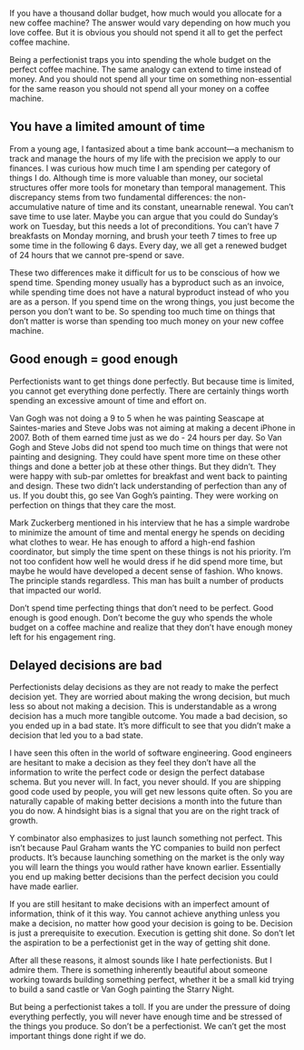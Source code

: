 If you have a thousand dollar budget, how much would you allocate for a new coffee machine? The answer would vary depending on how much you love coffee. But it is obvious you should not spend it all to get the perfect coffee machine.

Being a perfectionist traps you into spending the whole budget on the perfect coffee machine. The same analogy can extend to time instead of money. And you should not spend all your time on something non-essential for the same reason you should not spend all your money on a coffee machine.

## You have a limited amount of time
From a young age, I fantasized about a time bank account—a mechanism to track and manage the hours of my life with the precision we apply to our finances. I was curious how much time I am spending per category of things I do. Although time is more valuable than money, our societal structures offer more tools for monetary than temporal management. 
This discrepancy stems from two fundamental differences: the non-accumulative nature of time and its constant, unearnable renewal. You can’t save time to use later. Maybe you can argue that you could do Sunday’s work on Tuesday, but this needs a lot of preconditions. You can’t have 7 breakfasts on Monday morning, and brush your teeth 7 times to free up some time in the following 6 days. Every day, we all get a renewed budget of 24 hours that we cannot pre-spend or save.

These two differences make it difficult for us to be conscious of how we spend time. Spending money usually has a byproduct such as an invoice, while spending time does not have a natural byproduct instead of who you are as a person. If you spend time on the wrong things, you just become the person you don’t want to be.
So spending too much time on things that don’t matter is worse than spending too much money on your new coffee machine.

## Good enough = good enough
Perfectionists want to get things done perfectly. But because time is limited, you cannot get everything done perfectly. There are certainly things worth spending an excessive amount of time and effort on.

Van Gogh was not doing a 9 to 5 when he was painting Seascape at Saintes-maries and Steve Jobs was not aiming at making a decent iPhone in 2007. Both of them earned time just as we do - 24 hours per day. So Van Gogh and Steve Jobs did not spend too much time on things that were not painting and designing. They could have spent more time on these other things and done a better job at these other things. But they didn’t. They were happy with sub-par omlettes for breakfast and went back to painting and design. These two didn’t lack understanding of perfection than any of us. If you doubt this, go see Van Gogh’s painting. They were working on perfection on things that they care the most.

Mark Zuckerberg mentioned in his interview that he has a simple wardrobe to minimize the amount of time and mental energy he spends on deciding what clothes to wear. He has enough to afford a high-end fashion coordinator, but simply the time spent on these things is not his priority. I’m not too confident how well he would dress if he did spend more time, but maybe he would have developed a decent sense of fashion. Who knows. The principle stands regardless. This man has built a number of products that impacted our world.

Don’t spend time perfecting things that don’t need to be perfect. Good enough is good enough. Don’t become the guy who spends the whole budget on a coffee machine and realize that they don’t have enough money left for his engagement ring.

## Delayed decisions are bad
Perfectionists delay decisions as they are not ready to make the perfect decision yet. They are worried about making the wrong decision, but much less so about not making a decision. This is understandable as a wrong decision has a much more tangible outcome. You made a bad decision, so you ended up in a bad state. It’s more difficult to see that you didn’t make a decision that led you to a bad state.

I have seen this often in the world of software engineering. Good engineers are hesitant to make a decision as they feel they don’t have all the information to write the perfect code or design the perfect database schema. But you never will. In fact, you never should. If you are shipping good code used by people, you will get new lessons quite often. So you are naturally capable of making better decisions a month into the future than you do now. A hindsight bias is a signal that you are on the right track of growth.

Y combinator also emphasizes to just launch something not perfect. This isn’t because Paul Graham wants the YC companies to build non perfect products. It’s because launching something on the market is the only way you will learn the things you would rather have known earlier. Essentially you end up making better decisions than the perfect decision you could have made earlier.

If you are still hesitant to make decisions with an imperfect amount of information, think of it this way. You cannot achieve anything unless you make a decision, no matter how good your decision is going to be. Decision is just a prerequisite to execution. Execution is getting shit done. So don’t let the aspiration to be a perfectionist get in the way of getting shit done.

After all these reasons, it almost sounds like I hate perfectionists. But I admire them. There is something inherently beautiful about someone working towards building something perfect, whether it be a small kid trying to build a sand castle or Van Gogh painting the Starry Night.

But being a perfectionist takes a toll. If you are under the pressure of doing everything perfectly, you will never have enough time and be stressed of the things you produce. So don’t be a perfectionist. We can’t get the most important things done right if we do.
